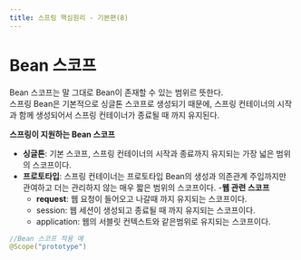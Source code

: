 ```yaml
---
title: 스프링 핵심원리 - 기본편(8)
---
```


# Bean 스코프
Bean 스코프는 말 그대로 Bean이 존재할 수 있는 범위르 뜻한다.   
스프링 Bean은 기본적으로 싱글톤 스코프로 생성되기 때문에, 스프링 컨테이너의 시작과 함께 생성되어서 스프링 컨테이너가 종료될 때 까지 유지된다.   

**스프링이 지원하는 Bean 스코프**   
- **싱글톤**: 기본 스코프, 스프링 컨테이너의 시작과 종료까지 유지되는 가장 넓은 범위의 스코프이다.
- **프로토타입**: 스프링 컨테이너는 프로토타입 Bean의 생성과 의존관계 주입까지만 관여하고 더는 관리하지 않는 매우 짧은 범위의 스코프이다.
-**웹 관련 스코프**
	- **request**: 웹 요청이 들어오고 나갈때 까지 유지되는 스코프이다.
	- session: 웹 세션이 생성되고 종료될 때 까지 유지되는 스코프이다.
	- application: 웹의 서블릿 컨텍스트와 같은범위로 유지되는 스코프이다.

```java
//Bean 스코프 적용 예
@Scope("prototype")
```
